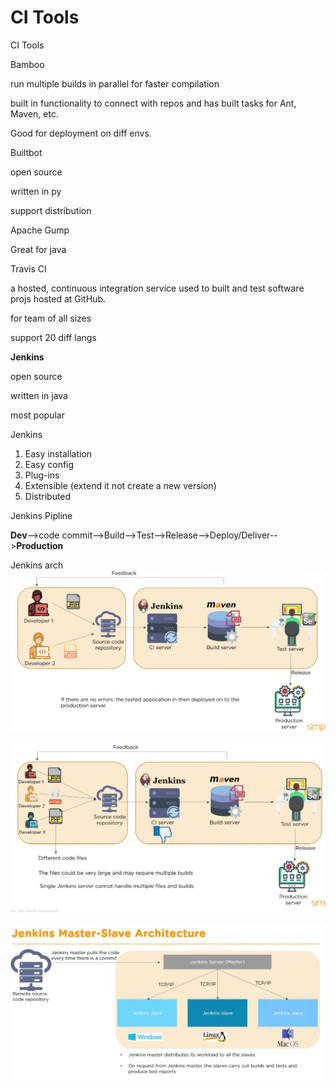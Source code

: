 # CI Tools


CI Tools

Bamboo

 run multiple builds in parallel for faster compilation

built in functionality to connect with repos and has built tasks for Ant, Maven, etc.

Good for deployment on diff envs.



Builtbot

open source

written in py

support distribution



Apache Gump

Great for java



Travis CI

a hosted, continuous integration service used to built and test software projs hosted at GitHub.

for team of all sizes

support 20 diff langs



**Jenkins**

open source

written in java

most popular





Jenkins

1. Easy installation
2. Easy config
3. Plug-ins
4. Extensible (extend it not create a new version)
5. Distributed



Jenkins Pipline

**Dev**-->code commit-->Build-->Test-->Release-->Deploy/Deliver-->**Production**



Jenkins arch
![Jenkins Arch1](/img/Jenkins_Arch1.png)

![Jenkins Arch2](/img/Jenkins_Arch2.png)

![Jenkins Master-Slave Arch](/img/Jenkins_Master-Slave_Arch.png)







